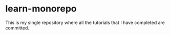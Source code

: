 # learn-monorepo
This is my single repository where all the tutorials that I have completed are committed.
